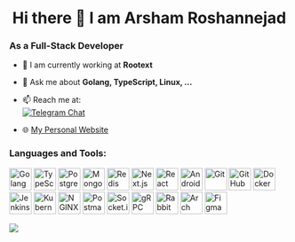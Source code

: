 <div align="center">
  <h1>Hi there 👋 I am Arsham Roshannejad</h1>
</div>

### As a Full-Stack Developer

- 🔭 I am currently working at **Rootext**  
- 💬 Ask me about **Golang, TypeScript, Linux, ...**  
- 📫 Reach me at:  
<a href="https://t.me/arshamroshannejad"><img alt="Telegram Chat" src="https://img.shields.io/badge/Telegram-Chat-blue?logo=telegram&labelColor=gray"></a>  

- 🌐 [My Personal Website](https://arshamroshannejad.ir)

### Languages and Tools:
<p align="left">
  <a href="https://golang.org/" target="_blank"><img src="https://www.vectorlogo.zone/logos/golang/golang-icon.svg" alt="Golang" width="40" height="40"/></a>
  <a href="https://www.typescriptlang.org/" target="_blank"><img src="https://www.vectorlogo.zone/logos/typescriptlang/typescriptlang-icon.svg" alt="TypeScript" width="40" height="40"/></a>
  <a href="https://www.postgresql.org/" target="_blank"><img src="https://www.vectorlogo.zone/logos/postgresql/postgresql-icon.svg" alt="PostgreSQL" width="40" height="40"/></a>
  <a href="https://www.mongodb.com/" target="_blank"><img src="https://www.vectorlogo.zone/logos/mongodb/mongodb-icon.svg" alt="MongoDB" width="40" height="40"/></a>
  <a href="https://redis.io/" target="_blank"><img src="https://www.vectorlogo.zone/logos/redis/redis-icon.svg" alt="Redis" width="40" height="40"/></a>
  <a href="https://nextjs.org/" target="_blank"><img src="https://www.vectorlogo.zone/logos/nextjs/nextjs-icon.svg" alt="Next.js" width="40" height="40"/></a>
  <a href="https://react.dev/" target="_blank"><img src="https://www.vectorlogo.zone/logos/reactjs/reactjs-icon.svg" alt="React" width="40" height="40"/></a>
  <a href="https://developer.android.com" target="_blank"><img src="https://www.vectorlogo.zone/logos/android/android-icon.svg" alt="Android" width="40" height="40"/></a>
  <a href="https://git-scm.com/" target="_blank"><img src="https://www.vectorlogo.zone/logos/git-scm/git-scm-icon.svg" alt="Git" width="40" height="40"/></a>
  <a href="https://github.com/" target="_blank"><img src="https://www.vectorlogo.zone/logos/github/github-icon.svg" alt="GitHub" width="40" height="40"/></a>
  <a href="https://www.docker.com/" target="_blank"><img src="https://www.vectorlogo.zone/logos/docker/docker-icon.svg" alt="Docker" width="40" height="40"/></a>
  <a href="https://www.jenkins.io/" target="_blank"><img src="https://www.vectorlogo.zone/logos/jenkins/jenkins-icon.svg" alt="Jenkins" width="40" height="40"/></a>
  <a href="https://kubernetes.io/" target="_blank"><img src="https://www.vectorlogo.zone/logos/kubernetes/kubernetes-icon.svg" alt="Kubernetes" width="40" height="40"/></a>
  <a href="https://www.nginx.com/" target="_blank"><img src="https://www.vectorlogo.zone/logos/nginx/nginx-icon.svg" alt="NGINX" width="40" height="40"/></a>
  <a href="https://www.postman.com/" target="_blank"><img src="https://www.vectorlogo.zone/logos/getpostman/getpostman-icon.svg" alt="Postman" width="40" height="40"/></a>
  <a href="https://socket.io/" target="_blank"><img src="https://www.vectorlogo.zone/logos/socketio/socketio-icon.svg" alt="Socket.io" width="40" height="40"/></a>
  <a href="https://grpc.io/" target="_blank"><img src="https://www.vectorlogo.zone/logos/grpcio/grpcio-icon.svg" alt="gRPC" width="40" height="40"/></a>
  <a href="https://www.rabbitmq.com/" target="_blank"><img src="https://www.vectorlogo.zone/logos/rabbitmq/rabbitmq-icon.svg" alt="RabbitMQ" width="40" height="40"/></a>
  <a href="https://archlinux.org/" target="_blank"><img src="https://www.vectorlogo.zone/logos/archlinux/archlinux-icon.svg" alt="Arch Linux" width="40" height="40"/></a>
  <a href="https://www.figma.com/" target="_blank"><img src="https://www.vectorlogo.zone/logos/figma/figma-icon.svg" alt="Figma" width="40" height="40"/></a>
</p>

<picture>
  <source
    srcset="https://github-readme-stats.vercel.app/api?username=arshamroshannejad&show_icons=true&theme=dracula"
    media="(prefers-color-scheme: dark)"
  />
  <source
    srcset="https://github-readme-stats.vercel.app/api?username=arshamroshannejad&show_icons=true"
    media="(prefers-color-scheme: light), (prefers-color-scheme: no-preference)"
  />
  <img src="https://github-readme-stats.vercel.app/api?username=arshamroshannejad&show_icons=true" />
</picture>
